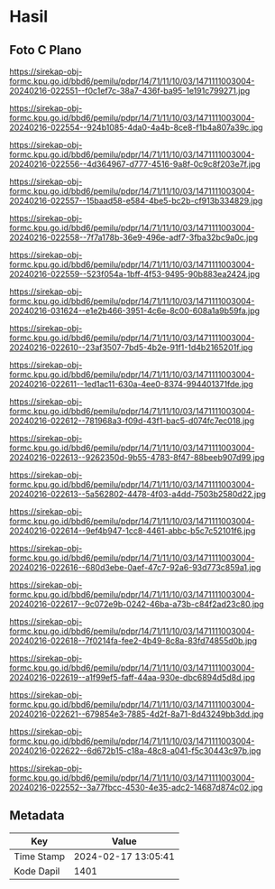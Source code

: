 # Hasil

## Foto C Plano

https://sirekap-obj-formc.kpu.go.id/bbd6/pemilu/pdpr/14/71/11/10/03/1471111003004-20240216-022551--f0c1ef7c-38a7-436f-ba95-1e191c799271.jpg

https://sirekap-obj-formc.kpu.go.id/bbd6/pemilu/pdpr/14/71/11/10/03/1471111003004-20240216-022554--924b1085-4da0-4a4b-8ce8-f1b4a807a39c.jpg

https://sirekap-obj-formc.kpu.go.id/bbd6/pemilu/pdpr/14/71/11/10/03/1471111003004-20240216-022556--4d364967-d777-4516-9a8f-0c9c8f203e7f.jpg

https://sirekap-obj-formc.kpu.go.id/bbd6/pemilu/pdpr/14/71/11/10/03/1471111003004-20240216-022557--15baad58-e584-4be5-bc2b-cf913b334829.jpg

https://sirekap-obj-formc.kpu.go.id/bbd6/pemilu/pdpr/14/71/11/10/03/1471111003004-20240216-022558--7f7a178b-36e9-496e-adf7-3fba32bc9a0c.jpg

https://sirekap-obj-formc.kpu.go.id/bbd6/pemilu/pdpr/14/71/11/10/03/1471111003004-20240216-022559--523f054a-1bff-4f53-9495-90b883ea2424.jpg

https://sirekap-obj-formc.kpu.go.id/bbd6/pemilu/pdpr/14/71/11/10/03/1471111003004-20240216-031624--e1e2b466-3951-4c6e-8c00-608a1a9b59fa.jpg

https://sirekap-obj-formc.kpu.go.id/bbd6/pemilu/pdpr/14/71/11/10/03/1471111003004-20240216-022610--23af3507-7bd5-4b2e-91f1-1d4b2165201f.jpg

https://sirekap-obj-formc.kpu.go.id/bbd6/pemilu/pdpr/14/71/11/10/03/1471111003004-20240216-022611--1ed1ac11-630a-4ee0-8374-994401371fde.jpg

https://sirekap-obj-formc.kpu.go.id/bbd6/pemilu/pdpr/14/71/11/10/03/1471111003004-20240216-022612--781968a3-f09d-43f1-bac5-d074fc7ec018.jpg

https://sirekap-obj-formc.kpu.go.id/bbd6/pemilu/pdpr/14/71/11/10/03/1471111003004-20240216-022613--9262350d-9b55-4783-8f47-88beeb907d99.jpg

https://sirekap-obj-formc.kpu.go.id/bbd6/pemilu/pdpr/14/71/11/10/03/1471111003004-20240216-022613--5a562802-4478-4f03-a4dd-7503b2580d22.jpg

https://sirekap-obj-formc.kpu.go.id/bbd6/pemilu/pdpr/14/71/11/10/03/1471111003004-20240216-022614--9ef4b947-1cc8-4461-abbc-b5c7c52101f6.jpg

https://sirekap-obj-formc.kpu.go.id/bbd6/pemilu/pdpr/14/71/11/10/03/1471111003004-20240216-022616--680d3ebe-0aef-47c7-92a6-93d773c859a1.jpg

https://sirekap-obj-formc.kpu.go.id/bbd6/pemilu/pdpr/14/71/11/10/03/1471111003004-20240216-022617--9c072e9b-0242-46ba-a73b-c84f2ad23c80.jpg

https://sirekap-obj-formc.kpu.go.id/bbd6/pemilu/pdpr/14/71/11/10/03/1471111003004-20240216-022618--7f0214fa-fee2-4b49-8c8a-83fd74855d0b.jpg

https://sirekap-obj-formc.kpu.go.id/bbd6/pemilu/pdpr/14/71/11/10/03/1471111003004-20240216-022619--a1f99ef5-faff-44aa-930e-dbc6894d5d8d.jpg

https://sirekap-obj-formc.kpu.go.id/bbd6/pemilu/pdpr/14/71/11/10/03/1471111003004-20240216-022621--679854e3-7885-4d2f-8a71-8d43249bb3dd.jpg

https://sirekap-obj-formc.kpu.go.id/bbd6/pemilu/pdpr/14/71/11/10/03/1471111003004-20240216-022622--6d672b15-c18a-48c8-a041-f5c30443c97b.jpg

https://sirekap-obj-formc.kpu.go.id/bbd6/pemilu/pdpr/14/71/11/10/03/1471111003004-20240216-022552--3a77fbcc-4530-4e35-adc2-14687d874c02.jpg


## Metadata

| Key        | Value               |
| ---------- | ------------------- |
| Time Stamp | 2024-02-17 13:05:41 |
| Kode Dapil | 1401                |



